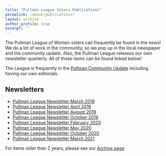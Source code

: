 ```yaml
---
title: "Pullman League Voters Publications"
permalink: /about/publications/
layout: archive
author_profile: true
excerpt: ""
---
```


The Pullman League of Women voters can frequently be found in the news! We do a lot of work in the community, so we pop up in the local newspaper and the community update. Also, the Pullman League releases our own newsletter quarterly. All of those items can be found linked below!

The League is frequently in the [Pullman Community Update](https://pullmanchamber.com/live-in-pullman/pullman-community-update/) including having our own editorials.

## Newsletters

* [Pullman League Newsletter March 2019](https://lwvpullman.org/assets/PDFs/VoterNewsletters/2019-3.pdf)
* [Pullman League Newsletter April 2019](https://lwvpullman.org/assets/PDFs/VoterNewsletters/2019-4.pdf)
* [Pullman League Newsletter August 2019](https://lwvpullman.org/assets/PDFs/VoterNewsletters/2019-8.pdf)
* [Pullman League Newsletter October 2019](https://lwvpullman.org/assets/PDFs/VoterNewsletters/2019-10.pdf)
* [Pullman League Newsletter February 2020](https://lwvpullman.org/assets/PDFs/VoterNewsletters/2020-2.pdf)
* [Pullman League Newsletter May 2020](https://lwvpullman.org/assets/PDFs/VoterNewsletters/2020-5.pdf)
* [Pullman League Newsletter October 2020](https://lwvpullman.org/assets/PDFs/VoterNewsletters/2020-10.pdf)
* [Pullman League Newsletter March 2021](https://lwvpullman.org/assets/PDFs/VoterNewsletters/2021-3.pdf)


For items older than 2 years, please see our [Archive page](https://lwvpullman.org/about/pubs_archive/)
